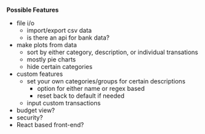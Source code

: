 **Possible Features**
- file i/o
    - import/export csv data
    - is there an api for bank data?
- make plots from data 
    - sort by either category, description, or individual transations
    - mostly pie charts
    - hide certain categories
- custom features
    - set your own categories/groups for certain descriptions
        - option for either name or regex based
        - reset back to default if needed
    - input custom transactions
- budget view?
- security?
- React based front-end?